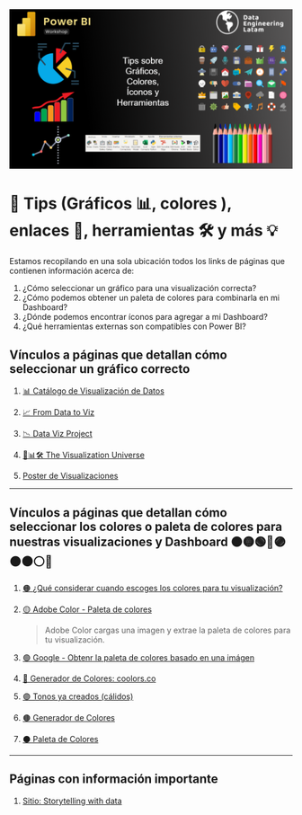 <img src="https://github.com/DataEngineering-LATAM/PowerBi-StudyClub/blob/main/Tips%2C%20enlaces%20y%20herramientas/images/tips.PNG" width="600">

# 🎯 Tips (Gráficos 📊, colores ), enlaces 📌, herramientas 🛠️ y más 💡
Estamos recopilando en una sola ubicación todos los links de páginas que contienen información acerca de: 
1. ¿Cómo seleccionar un gráfico para una visualización correcta? 
2. ¿Cómo podemos obtener un paleta de colores para combinarla en mi Dashboard?
3. ¿Dónde podemos encontrar íconos para agregar a mi Dashboard? 
4. ¿Qué herramientas externas son compatibles con Power BI?


## Vínculos a páginas que detallan cómo seleccionar un gráfico correcto 

1. [📊 Catálogo de Visualización de Datos](https://datavizcatalogue.com/ES/ 'Catálogo de Visualización de Datos')

2. [📈 From Data to Viz](https://www.data-to-viz.com/ 'From Data to Viz')

3. [📉 Data Viz Project ](https://datavizproject.com/# 'Data Viz Project')

4. [📘📊🛠️ The Visualization Universe](http://visualizationuniverse.com/charts/ 'The Visualization Universe')

5. [Poster de Visualizaciones](https://raw.githubusercontent.com/Financial-Times/chart-doctor/main/visual-vocabulary/poster.png 'Poster')



---
## Vínculos a páginas que detallan cómo seleccionar los colores o paleta de colores para nuestras visualizaciones y Dashboard 🟠🟡🟢🔵🟣🟤⚫⚪🔴  
1. [🟠 ¿Qué considerar cuando escoges los colores para tu visualización?](https://blog.datawrapper.de/colors/ 'Colores para tu Visualización')

2. [🟡 Adobe Color - Paleta de colores](https://color.adobe.com/es/create/color-wheel 'Paleta de Colores') 
   >  Adobe Color cargas una imagen y extrae la paleta de colores para tu visualización.

3. [🟢 Google - Obtenr la paleta de colores basado en una imágen](https://artsexperiments.withgoogle.com/artpalette/images 'Patrón de colores')

4. [🔵 Generador de Colores: coolors.co](https://coolors.co/ 'Generador de Colores')

5. [🟣 Tonos ya creados (cálidos)](https://www.design-seeds.com/ 'Tonos')

6. [🟤 Generador de Colores](https://omatsuri.app/gradient-generator 'Generador de Colores') 

7. [⚫ Paleta de Colores](https://mycolor.space/?hex=%23845EC2&sub=1&s=09 'Paleta de Colores')


---
## Páginas con información importante
1. [Sitio: Storytelling with data](https://www.storytellingwithdata.com/blog 'Storytelling With Data')
